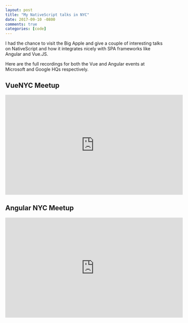 ```yaml
---
layout: post
title: "My NativeScript talks in NYC"
date: 2017-09-10 -0800
comments: true
categories: [code]
---
```


I had the chance to visit the Big Apple and give a couple of interesting talks on NativeScript and how it integrates nicely with SPA frameworks like Angular and Vue.JS.

Here are the full recordings for both the Vue and Angular events at Microsoft and Google HQs respectively.

## VueNYC Meetup

<iframe width="560" height="315" src="https://www.youtube.com/embed/claDp19_aqA" frameborder="0" allow="accelerometer; autoplay; encrypted-media; gyroscope; picture-in-picture" allowfullscreen></iframe>

## Angular NYC Meetup

<iframe width="560" height="315" src="https://www.youtube.com/embed/OMJwhD4IRTU" frameborder="0" allow="accelerometer; autoplay; encrypted-media; gyroscope; picture-in-picture" allowfullscreen></iframe>
